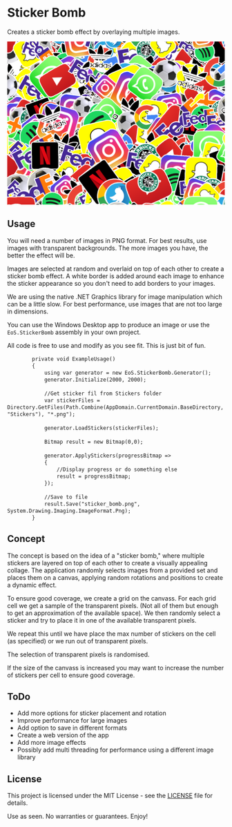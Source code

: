 # Sticker Bomb

Creates a sticker bomb effect by overlaying multiple images.

![image info](./StickerBomb_20250907_210457.png)

## Usage

You will need a number of images in PNG format. For best results, use images with transparent backgrounds. The more images you have, the better the effect will be.

Images are selected at random and overlaid on top of each other to create a sticker bomb effect. A white border is added around each image to enhance the sticker appearance so you don't need to add borders to your images.

We are using the native .NET Graphics library for image manipulation which can be a little slow. For best performance, use images that are not too large in dimensions.

You can use the Windows Desktop app to produce an image or use the `EoS.StickerBomb` assembly in your own project.

All code is free to use and modify as you see fit. This is just bit of fun.

```
        private void ExampleUsage()
        {
            using var generator = new EoS.StickerBomb.Generator();
            generator.Initialize(2000, 2000);

            //Get sticker fil from Stickers folder
            var stickerFiles = Directory.GetFiles(Path.Combine(AppDomain.CurrentDomain.BaseDirectory, "Stickers"), "*.png");

            generator.LoadStickers(stickerFiles);

            Bitmap result = new Bitmap(0,0);

            generator.ApplyStickers(progressBitmap =>
            {
                //Display progress or do something else
                result = progressBitmap;
            });

            //Save to file
            result.Save("sticker_bomb.png", System.Drawing.Imaging.ImageFormat.Png);
        }
```

## Concept

The concept is based on the idea of a "sticker bomb," where multiple stickers are layered on top of each other to create a visually appealing collage. The application randomly selects images from a provided set and places them on a canvas, applying random rotations and positions to create a dynamic effect.

To ensure good coverage, we create a grid on the canvass. For each grid cell we get a sample of the transparent pixels. (Not all of them but enough to get an approximation of the available space). We then randomly select a sticker and try to place it in one of the available transparent pixels.

We repeat this until we have place the max number of stickers on the cell (as specified) or we run out of transparent pixels.

The selection of transparent pixels is randomised.

If the size of the canvass is increased you may want to increase the number of stickers per cell to ensure good coverage.

## ToDo

- Add more options for sticker placement and rotation
- Improve performance for large images
- Add option to save in different formats
- Create a web version of the app
- Add more image effects
- Possibly add multi threading for performance using a different image library

## License
This project is licensed under the MIT License - see the [LICENSE](LICENSE) file for details.

Use as seen. No warranties or guarantees. Enjoy!


